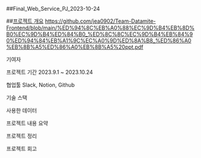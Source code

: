 ##Final_Web_Service_PJ_2023-10-24

##[프로젝트 개요](![1](https://github.com/jea0902/Team-Datamite-Frontend/assets/62950552/09c3460f-7ee9-4a46-8fd9-731caecfa4b1))
https://github.com/jea0902/Team-Datamite-Frontend/blob/main/%ED%94%8C%EB%A0%88%EC%9D%B4%EB%8D%B0%EC%9D%B4%ED%84%B0_%ED%8C%8C%EC%9D%B4%EB%84%90%ED%94%84%EB%A1%9C%EC%A0%9D%ED%8A%B8_%ED%86%A0%EB%8B%A5%ED%86%A0%EB%8B%A5%20ppt.pdf



기여자

프로젝트 기간
2023.9.1 ~ 2023.10.24

협업툴
Slack, Notion, Github

기술 스택

사용한 데이터

프로젝트 내용 요약

프로젝트 정리

프로젝트 회고
